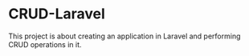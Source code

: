 # CRUD-Laravel
This project is about creating an application in Laravel and performing CRUD operations in it.
